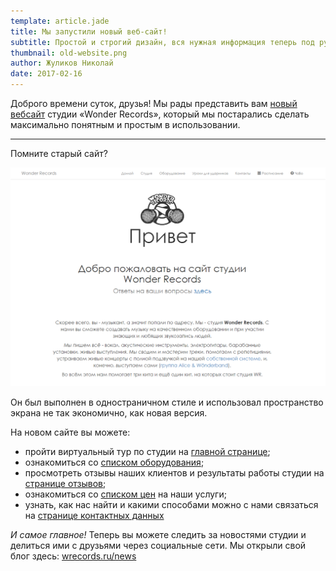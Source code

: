 ```yaml
---
template: article.jade
title: Мы запустили новый веб-сайт!
subtitle: Простой и строгий дизайн, вся нужная информация теперь под рукой.
thumbnail: old-website.png
author: Жуликов Николай
date: 2017-02-16
---
```


Доброго времени суток, друзья!
Мы рады представить вам [новый вебсайт](http://wrecords.ru/) студии &laquo;Wonder&nbsp;Records&raquo;,
который мы постарались сделать максимально понятным и простым в использовании.

---

Помните старый сайт?

![Старый веб-сайт](old-website.png)

Он был выполнен в одностраничном стиле и использовал пространство экрана не так
экономично, как новая версия.

На новом сайте вы можете:
  - пройти виртуальный тур по студии на [главной странице](http://wrecords.ru/);
  - ознакомиться со [списком оборудования](http://wrecords.ru/equipment.html);
  - просмотреть отзывы наших клиентов и результаты работы студии на [странице отзывов](http://wrecords.ru/feedbacks.html);
  - ознакомиться со [списком цен](http://wrecords.ru/prices.html) на наши услуги;
  - узнать, как нас найти и какими способами можно с нами связаться на [странице контактных данных](http://wrecords.ru/contacts.html)

*И самое главное!*
Теперь вы можете следить за новостями студии и делиться ими с друзьями через социальные сети.
Мы открыли свой блог здесь: [wrecords.ru/news](http://wrecords.ru/news.html)
